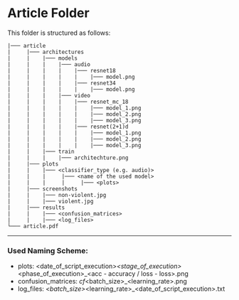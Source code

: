 # Article Folder #

This folder is structured as follows:


```
|─── article
|     |─── architectures
|     |    |─── models
|     |    |    |─── audio
|     |    |    |    |─── resnet18
|     |    |    |    |    |─── model.png
|     |    |    |    |─── resnet34
|     |    |    |    |    |─── model.png
|     |    |    |─── video
|     |    |    |    |─── resnet_mc_18
|     |    |    |    |    |─── model_1.png
|     |    |    |    |    |─── model_2.png
|     |    |    |    |    |─── model_3.png
|     |    |    |    |─── resnet(2+1)d
|     |    |    |    |    |─── model_1.png
|     |    |    |    |    |─── model_2.png
|     |    |    |    |    |─── model_3.png
|     |    |─── train
|     |    |    |─── architechture.png
|     |─── plots
|     |    |─── <classifier_type (e.g. audio)>
|     |    |     |─── <name of the used model>
|     |    |     |     |─── <plots>
|     |─── screenshots
|     |    |─── non-violent.jpg
|     |    |─── violent.jpg
|     |─── results
|     |    |─── <confusion_matrices>
|     |    |─── <log_files>
└─── article.pdf
```

---

### Used Naming Scheme: ###

- plots: <date_of_script_execution>_<stage_of_execution>_<phase_of_execution>_<acc - accuracy / loss - loss>.png
- confusion_matrices: <classifier>_cf_<batch_size>_<learning_rate>.png
- log_files: <classifier>_<batch_size>_<learning_rate>_<date_of_script_execution>.txt
